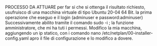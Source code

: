 PROCESSO DA ATTUARE 
per far si che si ottenga il risultato richiesto, usufruisco di una macchina virtuale di tipo Ubuntu 20-04 64 Bit.
la prima operazione che eseguo e il login (adminuser e password:adminuser)
Successivamente abilito tramite il comando sudo -i ; la funzione amministratore, che mi ha tuti i permessi.
Modifico la mia macchina, aggiungendo un  ip statico, con i comando nano /etc/netplan/00-installer-config.yaml  apro il file di configurazione e lo modifico a dovere.
